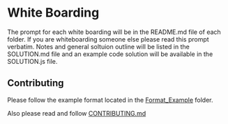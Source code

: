# White Boarding
The prompt for each white boarding will be in the README.md file of each folder. If you are whiteboarding someone else please read this prompt verbatim.
Notes and general soltuion outline will be listed in the SOLUTION.md file and an example code solution will be available in the SOLUTION.js file.

## Contributing
Please follow the example format located in the [Format_Example](https://github.com/JClutch/Test-Bank/tree/master/Whiteboarding/Format_Example) folder.

Also please read and follow [CONTRIBUTING.md](https://github.com/JClutch/Test-Bank/blob/master/CONTRIBUTING.md)
